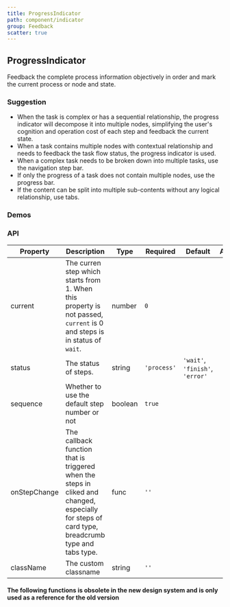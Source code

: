 ```yaml
---
title: ProgressIndicator
path: component/indicator
group: Feedback
scatter: true
---
```


## ProgressIndicator

Feedback the complete process information objectively in order and mark the current process or node and state.

### Suggestion

- When the task is complex or has a sequential relationship, the progress indicator will decompose it into multiple nodes, simplifying the user's cognition and operation cost of each step and feedback the current state.
- When a task contains multiple nodes with contextual relationship and needs to feedback the task flow status, the progress indicator is used.
- When a complex task needs to be broken down into multiple tasks, use the navigation step bar.
- If only the progress of a task does not contain multiple nodes, use the progress bar.
- If the content can be split into multiple sub-contents without any logical relationship, use tabs.

### Demos

<!-- demo-slot-1 -->
<!-- demo-slot-2 -->
<!-- demo-slot-3 -->

### API

| Property     | Description                                                                                                                                     | Type    | Required    | Default                         | Alternative |
| ------------ | ----------------------------------------------------------------------------------------------------------------------------------------------- | ------- | ----------- | ------------------------------- | ----------- |
| current      | The curren step which starts from 1. When this property is not passed, `current` is 0 and steps is in status of `wait`.                         | number  | `0`         |                                 |
| status       | The status of steps.                                                                                                                            | string  | `'process'` | `'wait'`, `'finish'`, `'error'` |
| sequence     | Whether to use the default step number or not                                                                                                   | boolean | `true`      |                                 |
| onStepChange | The callback function that is triggered when the steps in cliked and changed, especially for steps of card type, breadcrumb type and tabs type. | func    | `''`        |                                 |
| className    | The custom classname                                                                                                                            | string  | `''`        |

#### The following functions is obsolete in the new design system and is only used as a reference for the old version

<!-- demo-slot-4 -->
